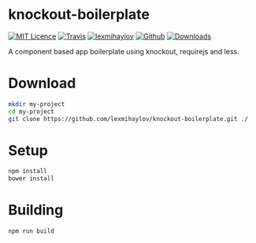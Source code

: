 # knockout-boilerplate
[![MIT Licence](https://badges.frapsoft.com/os/mit/mit.png?v=103)](https://opensource.org/licenses/mit-license.php)
[![Travis](https://img.shields.io/travis/lexmihaylov/knockout-boilerplate.svg)](https://github.com/lexmihaylov/knockout-boilerplate)
[![lexmihaylov](https://img.shields.io/david/lexmihaylov/knockout-boilerplate.svg)](https://github.com/lexmihaylov/knockout-boilerplate)
[![Github](https://img.shields.io/github/release/lexmihaylov/knockout-boilerplate.svg)](https://github.com/lexmihaylov/knockout-boilerplate)
[![Downloads](https://img.shields.io/github/downloads/lexmihaylov/knockout-boilerplate/total.svg)](https://github.com/lexmihaylov/knockout-boilerplate)

A component based app boilerplate using knockout, requirejs and less.

# Download

```bash
mkdir my-project
cd my-project
git clone https://github.com/lexmihaylov/knockout-boilerplate.git ./
```

# Setup

```bash
npm install
bower install
```

# Building
```bash
npm run build
```
